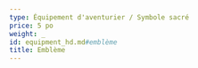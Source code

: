 ```yaml
---
type: Équipement d'aventurier / Symbole sacré
price: 5 po
weight: _
id: equipment_hd.md#emblème
title: Emblème
---
```


